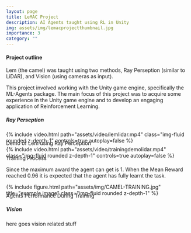 ```yaml
---
layout: page
title: LeMAC Project
description: AI Agents taught using RL in Unity
img: assets/img/lemacprojectthumbnail.jpg
importance: 3
category: ""
---
```

#### Project outline

<p>Lem (the camel) was taught using two methods, Ray Perseption (similar to LiDAR), and Vision (using cameras as input). </p>

<p>This project involved working with the Unity game engine, specifically the ML-Agents package. The main focus of this project was to acquire some experience in the Unity game engine and to develop an engaging application of Reinforcement Learning.
</p>

##### Ray Perseption
<div class="row">
    <div class="col-sm mt-3 mt-md-0">
        {% include video.html path="assets/video/lemlidar.mp4" class="img-fluid rounded z-depth-1" controls=true autoplay=false %}
    </div>
</div>
<div class="caption" style="margin-top: -10px;">
    Demo of Lem using Ray Perception
</div>


<div class="row">
    <div class="col-sm mt-3 mt-md-0">
        {% include video.html path="assets/video/trainingdemolidar.mp4" class="img-fluid rounded z-depth-1" controls=true autoplay=false %}
    </div>
</div>
<div class="caption" style="margin-top: -10px;">
    Training Process
</div>
<p>Since the maximum award the agent can get is 1. When the Mean Reward reached 0.96 it is expected that the agent has fully learnt the task.
</p>
<div class="row">
    <div class="col-sm mt-3 mt-md-0">
        {% include figure.html path="assets/img/CAMEL-TRAINING.jpg" title="example image" class="img-fluid rounded z-depth-1" %}
    </div>
</div>
<div class="caption" style="margin-top: -10px;">
    Agents Performance During Training
</div>


##### Vision
here goes vision related stuff 